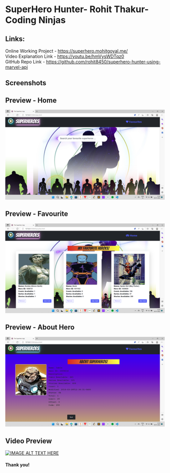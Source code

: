 ﻿# SuperHero Hunter- Rohit Thakur- Coding Ninjas <br>
## Links: <br>
Online Working Project - https://superhero.mohitgoyal.me/<br>
Video Explanation Link  - https://youtu.be/hmVysWDTqz0 <br>
GitHub Repo Link - https://github.com/rohit8450/superhero-hunter-using-marvel-api <br>


## Screenshots <br>
## Preview - Home <br>
  <img src="/images/home.png" alt="Home Screenshot" srcset=""> <br>
## Preview - Favourite <br>
  <img src="images/favourite.png" alt="Stopwatch Screenshot" srcset=""> <br>
## Preview - About Hero <br>
  <img src="images/about.png?raw=true" alt="Stopwatch Screenshot" srcset=""> <br>

## Video Preview <br>
[![IMAGE ALT TEXT HERE](https://img.youtube.com/vi/hmVysWDTqz0/0.jpg)](https://www.youtube.com/watch?v=hmVysWDTqz0)


#### Thank you!


